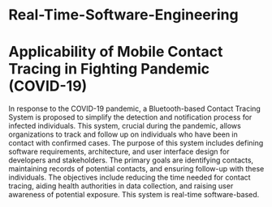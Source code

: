 # Real-Time-Software-Engineering
# Applicability of Mobile Contact Tracing in Fighting Pandemic (COVID-19)
In response to the COVID-19 pandemic, a Bluetooth-based Contact Tracing System is proposed to simplify the detection and notification process for infected individuals. This system, crucial during the pandemic, allows organizations to track and follow up on individuals who have been in contact with confirmed cases. The purpose of this system includes defining software requirements, architecture, and user interface design for developers and stakeholders. The primary goals are identifying contacts, maintaining records of potential contacts, and ensuring follow-up with these individuals. The objectives include reducing the time needed for contact tracing, aiding health authorities in data collection, and raising user awareness of potential exposure. This system is real-time software-based.
